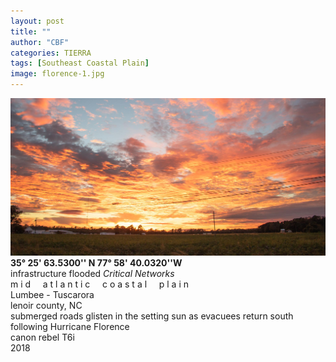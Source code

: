 ```yaml
---
layout: post
title: ""
author: "CBF"
categories: TIERRA
tags: [Southeast Coastal Plain]
image: florence-1.jpg
---
```

![](assets/img/florence-2.jpg)
**35° 25' 63.5300'' N 77° 58' 40.0320''W**<br>
infrastructure flooded  *Critical Networks*<br> 
m i d &nbsp; &nbsp; a t l a n t i c &nbsp; &nbsp; c o a s t a l &nbsp; &nbsp; p l a i n <br>
Lumbee - Tuscarora <br>
lenoir county, NC <br>
submerged roads glisten in the setting sun as evacuees return south following Hurricane Florence <br>
canon rebel T6i <br>
2018
